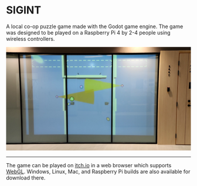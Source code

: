 # SIGINT
A local co-op puzzle game made with the Godot game engine. The game was designed to be played on a Raspberry Pi 4 by 2-4 people using wireless controllers.

![Panels](.img/panels.png)

---

The game can be played on [itch.io](https://mattiasa.itch.io/sigint "Play the game or download builds") in a web browser which supports [WebGL](https://get.webgl.org/).
Windows, Linux, Mac, and Raspberry Pi builds are also available for download there.
